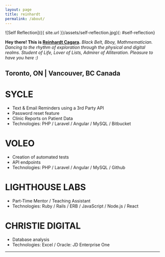```yaml
---
layout: page
title: reinhardt
permalink: /about/
---
```


![Self Reflection]({{ site.url }}/assets/self-reflection.jpg){: #self-reflection}

<!-- ![My Image]({{ site.url }}/assets/ReinhardtCagara.jpg){: #profile-pic} -->
**Hey there! This is <a href="https://www.dropbox.com/s/8edipfuhuxvkek8/Reinhardt%20Cagara.pdf?dl=0">Reinhardt Cagara</a>.** *Black Belt, Bboy, Mathmematician. Dancing to the rhythm of exploration through the physical and digital realms. Student of Life, Lover of Lists, Admirer of Alliteration. Pleasure to have you here :)*

Toronto, ON | Vancouver, BC
Canada
---------

# SYCLE
- Text & Email Reminders using a 3rd Party API
- Password reset feature
- Clinic Reports on Patient Data
- Technologies: PHP / Laravel / Angular / MySQL / Bitbucket

# VOLEO
- Creation of automated tests
- API endpoints
- Technologies: PHP / Laravel / Angular / MySQL / Github

# LIGHTHOUSE LABS
- Part-Time Mentor / Teaching Assistant
- Technologies: Ruby / Rails / ERB / JavaScript / Node.js / React

# CHRISTIE DIGITAL
- Database analysis
- Technologies: Excel / Oracle: JD Enterprise One

---------
